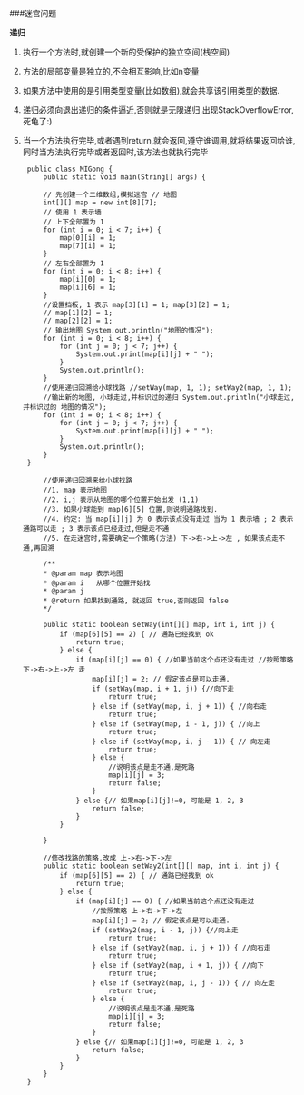 ###迷宫问题

**递归**

1. 执行一个方法时,就创建一个新的受保护的独立空间(栈空间)2. 方法的局部变量是独立的,不会相互影响,比如n变量3. 如果方法中使用的是引用类型变量(比如数组),就会共享该引用类型的数据.4. 递归必须向退出递归的条件逼近,否则就是无限递归,出现StackOverflowError,死龟了:)5. 当一个方法执行完毕,或者遇到return,就会返回,遵守谁调用,就将结果返回给谁,同时当方法执行完毕或者返回时,该方法也就执行完毕
		public class MIGong {
    		public static void main(String[] args) {

        	// 先创建一个二维数组,模拟迷宫 // 地图
        	int[][] map = new int[8][7];
        	// 使用 1 表示墙
        	// 上下全部置为 1
        	for (int i = 0; i < 7; i++) {
            	map[0][i] = 1;
            	map[7][i] = 1;
        	}
        	// 左右全部置为 1
        	for (int i = 0; i < 8; i++) {
            	map[i][0] = 1;
            	map[i][6] = 1;
        	}
        	//设置挡板, 1 表示 map[3][1] = 1; map[3][2] = 1;
        	// map[1][2] = 1;
        	// map[2][2] = 1;
        	// 输出地图 System.out.println("地图的情况");
        	for (int i = 0; i < 8; i++) {
            	for (int j = 0; j < 7; j++) {
                	System.out.print(map[i][j] + " ");
            	}
            	System.out.println();
        	}
        	//使用递归回溯给小球找路 //setWay(map, 1, 1); setWay2(map, 1, 1);
        	//输出新的地图, 小球走过,并标识过的递归 System.out.println("小球走过,并标识过的 地图的情况");
        	for (int i = 0; i < 8; i++) {
            	for (int j = 0; j < 7; j++) {
                	System.out.print(map[i][j] + " ");
            	}
            	System.out.println();
        	}
    	}
    	
    		//使用递归回溯来给小球找路
    		//1. map 表示地图
    		//2. i,j 表示从地图的哪个位置开始出发 (1,1)
    		//3. 如果小球能到 map[6][5] 位置,则说明通路找到.
    		//4. 约定: 当 map[i][j] 为 0 表示该点没有走过 当为 1 表示墙 ; 2 表示通路可以走 ; 3 表示该点已经走过,但是走不通
    		//5. 在走迷宫时,需要确定一个策略(方法) 下->右->上->左 , 如果该点走不通,再回溯

    		/**
			* @param map 表示地图
			* @param i   从哪个位置开始找
			* @param j
			* @return 如果找到通路, 就返回 true,否则返回 false
			*/

    		public static boolean setWay(int[][] map, int i, int j) {
        		if (map[6][5] == 2) { // 通路已经找到 ok
            		return true;
        		} else {
            		if (map[i][j] == 0) { //如果当前这个点还没有走过 //按照策略 下->右->上->左 走
                		map[i][j] = 2; // 假定该点是可以走通.
                		if (setWay(map, i + 1, j)) {//向下走
                    		return true;
                		} else if (setWay(map, i, j + 1)) { //向右走
                    		return true;
                		} else if (setWay(map, i - 1, j)) { //向上
                    		return true;
                		} else if (setWay(map, i, j - 1)) { // 向左走
                    		return true;
                		} else {
                    		//说明该点是走不通,是死路
                    		map[i][j] = 3;
                    		return false;
                		}
            		} else {// 如果map[i][j]!=0, 可能是 1, 2, 3
                		return false;
            		}
        		}

    		}

    		//修改找路的策略,改成 上->右->下->左
    		public static boolean setWay2(int[][] map, int i, int j) {
        		if (map[6][5] == 2) { // 通路已经找到 ok
            		return true;
        		} else {
            		if (map[i][j] == 0) { //如果当前这个点还没有走过
                		//按照策略 上->右->下->左
                		map[i][j] = 2; // 假定该点是可以走通.
                		if (setWay2(map, i - 1, j)) {//向上走
                    		return true;
                		} else if (setWay2(map, i, j + 1)) { //向右走
                    		return true;
                		} else if (setWay2(map, i + 1, j)) { //向下
                    		return true;
                		} else if (setWay2(map, i, j - 1)) { // 向左走
                    		return true;
                		} else {
                    		//说明该点是走不通,是死路
                    		map[i][j] = 3;
                    		return false;
                		}
           			} else {// 如果map[i][j]!=0, 可能是 1, 2, 3
                		return false;
            		}
        		}
    		}
		}
